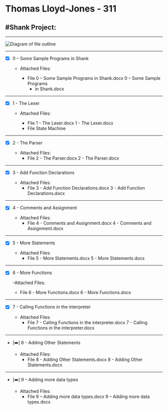 # Thomas Lloyd-Jones - 311

#Shank Project:
-------------------------------------------
---------------------------------------------------

![](C:\Users\lloyd\Desktop\Homework\311\images\diagram.png "Diagram of file outline")

-----------------------------------------------------------------

- [x] 0 – Some Sample Programs in Shank
  - Attached Files:

    - File 0 – Some Sample Programs in Shank.docx 0 – Some Sample Programs
      - in Shank.docx

----------------------------------------------------------------

- [x] 1 - The Lexer

  - Attached Files:

    - File 1 - The Lexer.docx 1 - The Lexer.docx
    - File State Machine

----------------------------------------------------------------

- [x] 2 - The Parser

  - Attached Files:
    - File 2 - The Parser.docx 2 - The Parser.docx

----------------------------------------------------------------

- [x] 3 - Add Function Declarations

  - Attached Files:
    - File 3 - Add Function Declarations.docx 3 - Add Function Declarations.docx

----------------------------------------------------------------

- [x] 4 - Comments and Assignment

  - Attached Files:
    - File 4 - Comments and Assignment.docx 4 - Comments and Assignment.docx

----------------------------------------------------------------

- [x] 5 - More Statements

  - Attached Files:
    - File 5 - More Statements.docx 5 - More Statements.docx

----------------------------------------------------------------

- [x] 6 - More Functions

  -Attached Files:
  - File 6 - More Functions.docx 6 - More Functions.docx

----------------------------------------------------------------

- [x] 7 - Calling Functions in the interpreter

  - Attached Files:
    - File 7 - Calling Functions in the interpreter.docx 7 - Calling Functions in the
      interpreter.docx

----------------------------------------------------------------

- [➡️] 8 - Adding Other Statements

  - Attached Files:
    - File 8 - Adding Other Statements.docx 8 - Adding Other Statements.docx

----------------------------------------------------------------

- [➡️] 9 – Adding more data types

  - Attached Files:
    - File 9 – Adding more data types.docx 9 – Adding more data types.docx 
